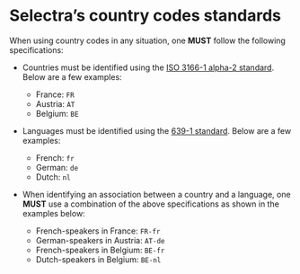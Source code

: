 Selectra’s country codes standards
=

When using country codes in any situation, one **MUST** follow the following specifications:

* Countries must be identified using the [ISO 3166-1 alpha-2 standard](https://en.wikipedia.org/wiki/ISO_3166-1#Current_codes). Below are a few examples:
  * France: `FR`
  * Austria: `AT`
  * Belgium: `BE`

* Languages must be identified using the [639-1 standard](https://en.wikipedia.org/wiki/List_of_ISO_639-1_codes). Below are a few examples:
  * French: `fr`
  * German: `de`
  * Dutch: `nl`

* When identifying an association between a country and a language, one **MUST** use a combination of the above specifications as shown in the examples below:
  * French-speakers in France: `FR-fr`
  * German-speakers in Austria: `AT-de`
  * French-speakers in Belgium: `BE-fr`
  * Dutch-speakers in Belgium: `BE-nl`
